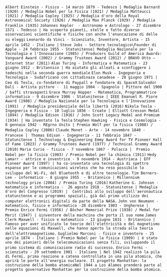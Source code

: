 `Albert Einstein - Fisico - 14 marzo 1879 - Tedesco | Medaglia Barnard (1920) / Medaglia Nobel per la Fisica (1921) / Medaglia Matteucci (1921) / Medaglia Copley (1925) / Medaglia d'oro della Royal Astronomical Society (1926) / Medaglia Max Planck (1929) / Medaglia Franklin (1935)`
`Johannes Kepler  - Astronomo e Astrologo - 27 dicembre 1571 - Tedesco | Ha scoperto pianeti, stelle e fatto diverse osservazioni scientifiche e fisiche con anche l'enuncazione di delle su eleggi`
`Leonardo da Vinci - Scienziato, Inventore, Artista - 15 aprile 1452 - Italiano |`
`Steve Jobs - Settore tecnologico\Founder di Apple - 24 febbraio 1955 - Statunitense| Medaglia Nazionale per la Tecnologia e l'Innovazione (1985) / Producers Guild of America Awards: Vanguard Award (2002) / Grammy Trustees Award (2012) / BRAVO Otto – Internet Star (2011)`
`Alan Turing - Informatica e Matematica - 23 giugno 1912 - Britannico | Ha aiutato gli alleati a sconfiggere i tedeschi nella seconda guerra mondiale`
`Elon Musk - Ingegneria e Tecnologia - Sudafricano con cittadinaza canadese - 28 giugno 1971 | Ceo di Tesla, co-fondatore di Paypall e fondatore di SpaceX`
`Salvador Dalí - Artista pittore -  11 maggio 1904 - Spagnolo | Pittore del 1900 / baffi stravaganti`
`Grace Murray Hopper - Matematica, Programmatrice informatica - 9 dicembre 1906 - Statunitense | IEEE Emanuel R. Piore Award (1988) / Medaglia Nazionale per la Tecnologia e l'Innovazione (1991)  / Medaglia presidenziale della libertà (2016)`
`Nikola Tesla - Ingegneria e Fisica - 10 luglio 1856 - Croato | Elliott Cresson Medal (1894) / Medaglia Edison (1916) / John Scott Legacy Medal and Premium (1934) | Ha inventato la Tesla`
`Stephen Hawking - Fisica e Cosmologia - 8 gennaio 1942 - REgrno Unito | Premio Wolf per la fisica (1988) / Medaglia Copley (2006)`
`Claude Monet - Arte - 14 novembre 1840 - Francese | `
`Thomas Edison - Ingegneria - 11 febbraio 1847 - Statunitense | Technology & Engineering Emmy Award for TV Pioneer Hall of Fame (2023) / Grammy Trustees Award (1977) / Technical Grammy Award (2010)`
`Marie Curie - fisica - 7 novembre 1867 - Polacca |  Premio Nobel per la fisica (1903) / Premio Nobel per la chimica (1911)`
`Hedy Lamarr - attrice e inventrice - 9 novembre 1914 - Austriaca | EFF Pioneer Award (1997) | ha co-inventato una tecnologia di spettro espanso per le comunicazioni wireless che ha reso possibile lo sviluppo del Wi-Fi, del Bluetooth e di altre tecnologie.`
`Tim Berners-Lee - informatico - 8 giugno 1955  - Britannico | Millennium technology prize (2004) / Premio Turing (2016)`
`Katherine G. Johnson - matematica e informatica -  26 agosto 1918 - Statunitense | Medaglia d'oro del Congresso (2019) |  Contribuì allo sviluppo dell'aeronautica statunitense e ai programmi spaziali, già dal primo utilizzo dei computer elettronici digitali da parte della NASA.`
`John von Neumann - matematico, fisico e informatico -28 dicembre 1903 - Ungherese | Premio Enrico Fermi (1956) / Bôcher Memorial Prize (1938) / Medal for Merit (1947) | ùinventore della machcina che porta il suo nome`
`James Clerk Maxwell - fisico e matematico - 13 giugno 1831 - Britannico |  Famoso per aver unificato le teorie dell'elettricità e del magnetismo nelle equazioni di Maxwell, che hanno aperto la strada alla teoria dell'elettromagnetismo.`
`Guglielmo Marconi - fisico e inventore - 25 aprile 1874 - Italiano | Premio Nobel per la fisica (1909) | è stato uno dei pionieri delle telecomunicazioni senza fili, sviluppando il primo sistema di comunicazione radio di successo.`
`Enrico Fermi - scienziato - 29 settembre 1901 - Italiano | Nel 1942 realizzò la pila di Fermi, prima reazione a catena controllata in una pila atomica, che aprirà le porte all'energia nucleare. Il progetto Manhattan: la costruzione della bomba atomicaNel 1944 a Los Alamos prenderà parte al progetto governativo Manhattan per la costruzione della bomba atomica.`
